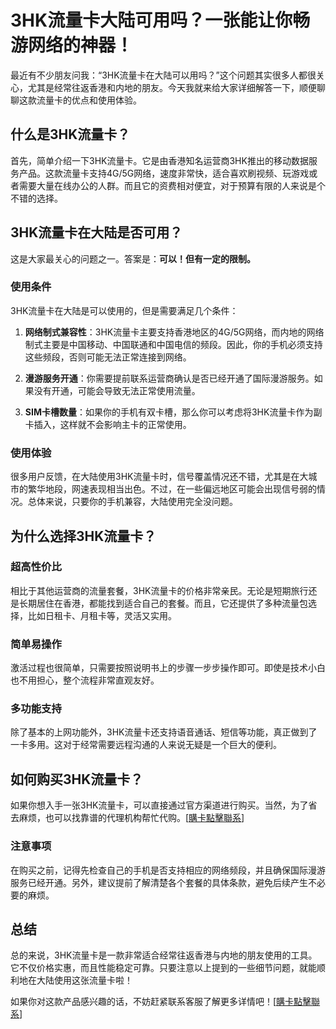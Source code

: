 # 3HK流量卡大陆可用吗？一张能让你畅游网络的神器！

最近有不少朋友问我：“3HK流量卡在大陆可以用吗？”这个问题其实很多人都很关心，尤其是经常往返香港和内地的朋友。今天我就来给大家详细解答一下，顺便聊聊这款流量卡的优点和使用体验。

## 什么是3HK流量卡？

首先，简单介绍一下3HK流量卡。它是由香港知名运营商3HK推出的移动数据服务产品。这款流量卡支持4G/5G网络，速度非常快，适合喜欢刷视频、玩游戏或者需要大量在线办公的人群。而且它的资费相对便宜，对于预算有限的人来说是个不错的选择。

## 3HK流量卡在大陆是否可用？

这是大家最关心的问题之一。答案是：**可以！但有一定的限制。**

### 使用条件

3HK流量卡在大陆是可以使用的，但是需要满足几个条件：

1. **网络制式兼容性**：3HK流量卡主要支持香港地区的4G/5G网络，而内地的网络制式主要是中国移动、中国联通和中国电信的频段。因此，你的手机必须支持这些频段，否则可能无法正常连接到网络。

2. **漫游服务开通**：你需要提前联系运营商确认是否已经开通了国际漫游服务。如果没有开通，可能会导致无法正常使用流量。

3. **SIM卡槽数量**：如果你的手机有双卡槽，那么你可以考虑将3HK流量卡作为副卡插入，这样就不会影响主卡的正常使用。

### 使用体验

很多用户反馈，在大陆使用3HK流量卡时，信号覆盖情况还不错，尤其是在大城市的繁华地段，网速表现相当出色。不过，在一些偏远地区可能会出现信号弱的情况。总体来说，只要你的手机兼容，大陆使用完全没问题。

## 为什么选择3HK流量卡？

### 超高性价比

相比于其他运营商的流量套餐，3HK流量卡的价格非常亲民。无论是短期旅行还是长期居住在香港，都能找到适合自己的套餐。而且，它还提供了多种流量包选择，比如日租卡、月租卡等，灵活又实用。

### 简单易操作

激活过程也很简单，只需要按照说明书上的步骤一步步操作即可。即使是技术小白也不用担心，整个流程非常直观友好。

### 多功能支持

除了基本的上网功能外，3HK流量卡还支持语音通话、短信等功能，真正做到了一卡多用。这对于经常需要远程沟通的人来说无疑是一个巨大的便利。

## 如何购买3HK流量卡？

如果你想入手一张3HK流量卡，可以直接通过官方渠道进行购买。当然，为了省去麻烦，也可以找靠谱的代理机构帮忙代购。[[購卡點擊聯系](https://t.me/s/esim1088)] 

### 注意事项

在购买之前，记得先检查自己的手机是否支持相应的网络频段，并且确保国际漫游服务已经开通。另外，建议提前了解清楚各个套餐的具体条款，避免后续产生不必要的麻烦。

## 总结

总的来说，3HK流量卡是一款非常适合经常往返香港与内地的朋友使用的工具。它不仅价格实惠，而且性能稳定可靠。只要注意以上提到的一些细节问题，就能顺利地在大陆使用这张流量卡啦！

如果你对这款产品感兴趣的话，不妨赶紧联系客服了解更多详情吧！[[購卡點擊聯系](https://t.me/s/esim1088)]